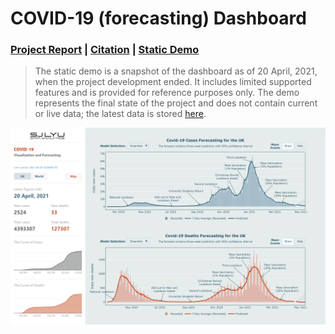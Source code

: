 # COVID-19 (forecasting) Dashboard

### [Project Report](https://report.shangjielyu.com/) | [Citation](https://github.com/josephlyu/Report) | [Static Demo](https://covid-19.shangjielyu.com/)

> The static demo is a snapshot of the dashboard as of 20 April, 2021, when the project development ended. It includes limited supported features and is provided for reference purposes only. The demo represents the final state of the project and does not contain current or live data; the latest data is stored [here](data/reference). 

![preview](data/preview/preview.gif)
